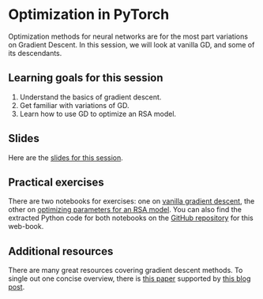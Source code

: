 
# Optimization in PyTorch

Optimization methods for neural networks are for the most part variations on Gradient Descent.
In this session, we will look at vanilla GD, and some of its descendants.


## Learning goals for this session

1.  Understand the basics of gradient descent.
2.  Get familiar with variations of GD.
3.  Learn how to use GD to optimize an RSA model.


## Slides

Here are the [slides for this session](<https://michael-franke.github.io/npNLG/03-Optimization.pdf>).


## Practical exercises

There are two notebooks for exercises: one on [vanilla gradient descent](https://michael-franke.github.io/npNLG/03b-gradient-descent.html), the other on [optimizing parameters for an RSA model](https://michael-franke.github.io/npNLG/03c-RSA-pytorch.html).
You can also find the extracted Python code for both notebooks on the [GitHub repository](https://github.com/michael-franke/npNLG) for this web-book.


## Additional resources

There are many great resources covering gradient descent methods.
To single out one concise overview, there is [this paper](https://arxiv.org/abs/1609.04747) supported by [this blog post](https://ruder.io/optimizing-gradient-descent/).

